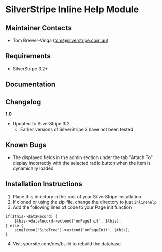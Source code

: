 SilverStripe Inline Help Module
===============================

Maintainer Contacts
-------------------
*  Tom Brewer-Vinga (<tom@silverstripe.com.au>)

Requirements
------------
* SilverStripe 3.2+

Documentation
-------------

Changelog
-------------

**1.0**

- Updated to SilverStripe 3.2
	- Earlier versions of SilverStripe 3 have not been tested

Known Bugs
----------

- The displayed fields in the admin section under the tab "Attach To" display incorrectly with the selected radio button when the item is dynamically loaded

Installation Instructions
-------------------------

1. Place this directory in the root of your SilverStripe installation.
2. If cloned or using the zip file, change the directory to just `inlinehelp`
3. Add the following lines of code to your Page init function
```
if($this->dataRecord) {
	$this->dataRecord->extend('onPageInit', $this);
} else {
	singleton('SiteTree')->extend('onPageInit', $this);
}
```
4. Visit yoursite.com/dev/build to rebuild the database.
